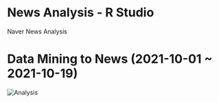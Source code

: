 # News Analysis - R Studio
Naver News Analysis

# Data Mining to News (2021-10-01 ~ 2021-10-19)
![Analysis](https://user-images.githubusercontent.com/88410343/138067759-3bd57617-1129-42ce-aa27-0099d1dad794.png)
